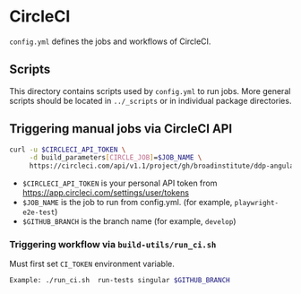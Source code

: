 # CircleCI

`config.yml` defines the jobs and workflows of CircleCI.

## Scripts

This directory contains scripts used by `config.yml` to run jobs. More
general scripts should be located in `../_scripts` or in individual
package directories.


## Triggering manual jobs via CircleCI API

```sh
curl -u $CIRCLECI_API_TOKEN \
     -d build_parameters[CIRCLE_JOB]=$JOB_NAME \
     https://circleci.com/api/v1.1/project/gh/broadinstitute/ddp-angular/tree/$GITHUB_BRANCH
```

- `$CIRCLECI_API_TOKEN` is your personal API token from https://app.circleci.com/settings/user/tokens
- `$JOB_NAME` is the job to run from config.yml. (for example, `playwright-e2e-test`)
- `$GITHUB_BRANCH` is the branch name (for example, `develop`)

### Triggering workflow via `build-utils/run_ci.sh`

Must first set `CI_TOKEN` environment variable.
```sh
Example: ./run_ci.sh  run-tests singular $GITHUB_BRANCH

```

